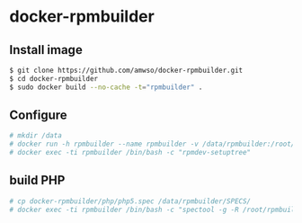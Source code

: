 # docker-rpmbuilder

## Install image 

```bash
$ git clone https://github.com/amwso/docker-rpmbuilder.git
$ cd docker-rpmbuilder
$ sudo docker build --no-cache -t="rpmbuilder" .
```

## Configure

```bash
# mkdir /data
# docker run -h rpmbuilder --name rpmbuilder -v /data/rpmbuilder:/root/rpmbuild -d -t -i rpmbuilder /usr/bin/supervisord -n
# docker exec -ti rpmbuilder /bin/bash -c "rpmdev-setuptree"
```

## build PHP

```bash
# cp docker-rpmbuilder/php/php5.spec /data/rpmbuilder/SPECS/
# docker exec -ti rpmbuilder /bin/bash -c "spectool -g -R /root/rpmbuild/SPECS/php5.spec"
```
